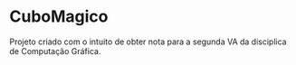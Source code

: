 # CuboMagico
Projeto criado com o intuito de obter nota para a segunda VA da disciplica de Computação Gráfica.
